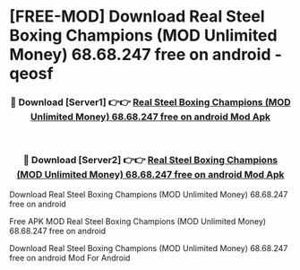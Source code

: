 # [FREE-MOD] Download Real Steel Boxing Champions (MOD Unlimited Money) 68.68.247 free on android - qeosf


<div align="center">
<h3>🔴 Download [Server1] 👉👉 <a href="https://apk-comot.site?title=Real_Steel_Boxing_Champions_(MOD_Unlimited_Money)_68.68.247_free_on_android">Real Steel Boxing Champions (MOD Unlimited Money) 68.68.247 free on android Mod Apk</a></h3><br>

<h3>🔴 Download [Server2] 👉👉 <a href="https://apk-comot.site?title=Real_Steel_Boxing_Champions_(MOD_Unlimited_Money)_68.68.247_free_on_android">Real Steel Boxing Champions (MOD Unlimited Money) 68.68.247 free on android Mod Apk</a></h3>
</div>



Download Real Steel Boxing Champions (MOD Unlimited Money) 68.68.247 free on android 

Free APK MOD Real Steel Boxing Champions (MOD Unlimited Money) 68.68.247 free on android 

Download Real Steel Boxing Champions (MOD Unlimited Money) 68.68.247 free on android Mod For Android
